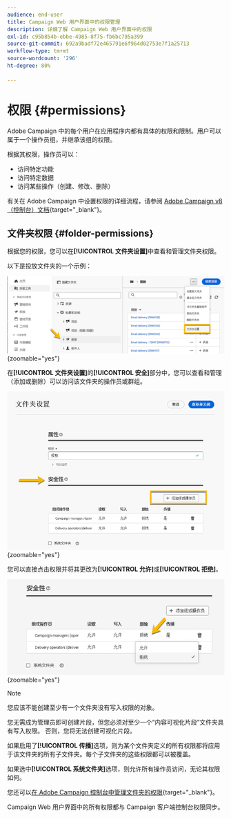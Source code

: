 ```yaml
---
audience: end-user
title: Campaign Web 用户界面中的权限管理
description: 详细了解 Campaign Web 用户界面中的权限
exl-id: c95b854b-ebbe-4985-8f75-fb6bc795a399
source-git-commit: 692a9badf72e465791e6f964d02753e7f1a25713
workflow-type: tm+mt
source-wordcount: '296'
ht-degree: 80%

---
```


# 权限 {#permissions}

Adobe Campaign 中的每个用户在应用程序内都有具体的权限和限制。用户可以属于一个操作员组，并继承该组的权限。

根据其权限，操作员可以：

* 访问特定功能
* 访问特定数据
* 访问某些操作（创建、修改、删除）

有关在 Adobe Campaign 中设置权限的详细流程，请参阅 [Adobe Campaign v8（控制台）文档](https://experienceleague.adobe.com/zh-hans/docs/campaign/campaign-v8/admin/permissions/gs-permissions){target="_blank"}。

## 文件夹权限 {#folder-permissions}

根据您的权限，您可以在&#x200B;**[!UICONTROL 文件夹设置]**&#x200B;中查看和管理文件夹权限。

以下是投放文件夹的一个示例：

![Adobe Campaign 中的文件夹设置示例](assets/folder_settings.png){zoomable="yes"}

在&#x200B;**[!UICONTROL 文件夹设置]**&#x200B;的&#x200B;**[!UICONTROL 安全]**&#x200B;部分中，您可以查看和管理（添加或删除）可以访问该文件夹的操作员或群组。

![Adobe Campaign 中的文件夹安全设置示例](assets/folder_security.png){zoomable="yes"}

您可以直接点击权限并将其更改为&#x200B;**[!UICONTROL 允许]**&#x200B;或&#x200B;**[!UICONTROL 拒绝]**。

![文件夹安全设置中权限被拒绝的示例](assets/folder_security_denied.png){zoomable="yes"}

>[!NOTE]
>
>您应该不能创建至少有一个文件夹没有写入权限的对象。
>
>您无需成为管理员即可创建片段，但您必须对至少一个“内容可视化片段”文件夹具有写入权限。 否则，您将无法创建可视化片段。

如果启用了&#x200B;**[!UICONTROL 传播]**&#x200B;选项，则为某个文件夹定义的所有权限都将应用于该文件夹的所有子文件夹。每个子文件夹的这些权限都可以被覆盖。

如果选中&#x200B;**[!UICONTROL 系统文件夹]**&#x200B;选项，则允许所有操作员访问，无论其权限如何。

您还可以[在 Adobe Campaign 控制台中管理文件夹的权限](https://experienceleague.adobe.com/zh-hans/docs/campaign/campaign-v8/admin/permissions/folder-permissions){target="_blank"}。

Campaign Web 用户界面中的所有权限都与 Campaign 客户端控制台权限同步。